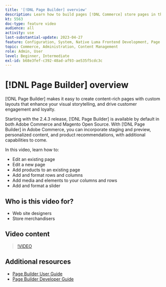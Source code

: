 ```yaml
---
title: '[!DNL Page Builder] overview'
description: Learn how to build pages [!DNL Commerce] store pages in the Admin using [!DNL Page Builder].
kt: 5563
doc-type: feature video
audience: all
activity: use
last-substantial-update: 2023-04-27
feature: Configuration, System, Native Luma Frontend Development, Page Content
topic: Commerce, Administration, Content Management
role: Admin, User
level: Beginner, Intermediate
exl-id: b68e3fef-c392-48ad-af93-ae535f5cdc3c
---
```

# [!DNL Page Builder] overview

[!DNL Page Builder] makes it easy to create content-rich pages with custom layouts that enhance your visual storytelling, and drive customer engagement and loyalty. 

Starting with the 2.4.3 release, [!DNL Page Builder] is available by default in both Adobe Commerce and Magento Open Source. With [!DNL Page Builder] in Adobe Commerce, you can incorporate staging and preview, personalized content, and product recommendations, with additional capabilities to come.

In this video, learn how to:

- Edit an existing page
- Edit a new page
- Add products to an existing page
- Add and format rows and columns
- Add media and elements to your columns and rows
- Add and format a slider
  
## Who is this video for?

- Web site designers
- Store merchandisers

## Video content

>[!VIDEO](https://video.tv.adobe.com/v/343781?quality=12&learn=on)

## Additional resources

- [Page Builder User Guide](https://experienceleague.adobe.com/docs/commerce-admin/page-builder/guide-overview.html)
- [Page Builder Developer Guide](https://developer.adobe.com/commerce/frontend-core/page-builder/)

